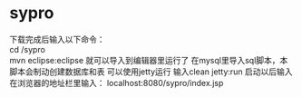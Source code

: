 sypro
=====
下载完成后输入以下命令：  
cd /sypro  
mvn eclipse:eclipse
就可以导入到编辑器里运行了
在mysql里导入sql脚本，本脚本会制动创建数据库和表
可以使用jetty运行
输入clean jetty:run
启动以后输入在浏览器的地址栏里输入：
localhost:8080/sypro/index.jsp
